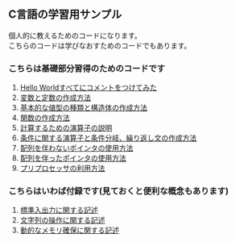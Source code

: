 ## C言語の学習用サンプル

個人的に教えるためのコードになります。<br>
こちらのコードは学びなおすためのコードでもあります。

### こちらは基礎部分習得のためのコードです
1. [Hello Worldすべてにコメントをつけてみた](https://github.com/Chronoss0518/Console_C/blob/master/sample/sample1.c)
2. [変数と定数の作成方法](https://github.com/Chronoss0518/Console_C/blob/master/sample/sample2.c)
3. [基本的な値型の種類と構造体の作成方法](https://github.com/Chronoss0518/Console_C/blob/master/sample/sample3.c)
4. [関数の作成方法](https://github.com/Chronoss0518/Console_C/blob/master/sample/sample4.c)
5. [計算するための演算子の説明](https://github.com/Chronoss0518/Console_C/blob/master/sample/sample5.c)
6. [条件に関する演算子と条件分岐、繰り返し文の作成方法](https://github.com/Chronoss0518/Console_C/blob/master/sample/sample6.c)
7. [配列を伴わないポインタの使用方法](https://github.com/Chronoss0518/Console_C/blob/master/sample/sample7.c)
8. [配列を伴ったポインタの使用方法](https://github.com/Chronoss0518/Console_C/blob/master/sample/sample8.c)
9. [プリプロセッサの利用方法](https://github.com/Chronoss0518/Console_C/blob/master/sample/sample9.c)

### こちらはいわば付録です(見ておくと便利な概念もあります)
1. [標準入出力に関する記述](https://github.com/Chronoss0518/Console_C/blob/master/sample/sampleEx1.c)
2. [文字列の操作に関する記述](https://github.com/Chronoss0518/Console_C/blob/master/sample/sampleEx2.c)
3. [動的なメモリ確保に関する記述](https://github.com/Chronoss0518/Console_C/blob/master/sample/sampleEx3.c)

